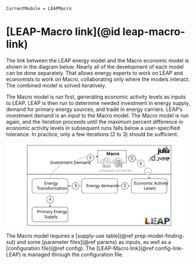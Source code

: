 ```@meta
CurrentModule = LEAPMacro
```

# [LEAP-Macro link](@id leap-macro-link)
The link between the LEAP energy model and the Macro economic model is shown in the diagram below. Nearly all of the development of each model can be done separately. That allows energy experts to work on LEAP and economists to work on Macro, collaborating only where the models interact. The combined model is solved iteratively.

The Macro model is run first, generating economic activity levels as inputs to LEAP. LEAP is then run to determine needed investment in energy supply, demand for primary energy sources, and trade in energy carriers. LEAP’s investment demand is an input to the Macro model. The Macro model is run again, and the iteration proceeds until the maximum percent difference in economic activity levels in subsequent runs falls below a user-specified tolerance. In practice, only a few iterations (2 to 3) should be sufficient.

![The LEAP-Macro process diagram](assets/images/LEAP-Macro-diagram.svg)

The Macro model requires a [supply-use table](@ref prep-model-finding-sut) and some [parameter files](@ref params) as inputs, as well as a [configuration file](@ref config). The [LEAP-Macro link](@ref config-link-LEAP) is managed through the configuration file.

